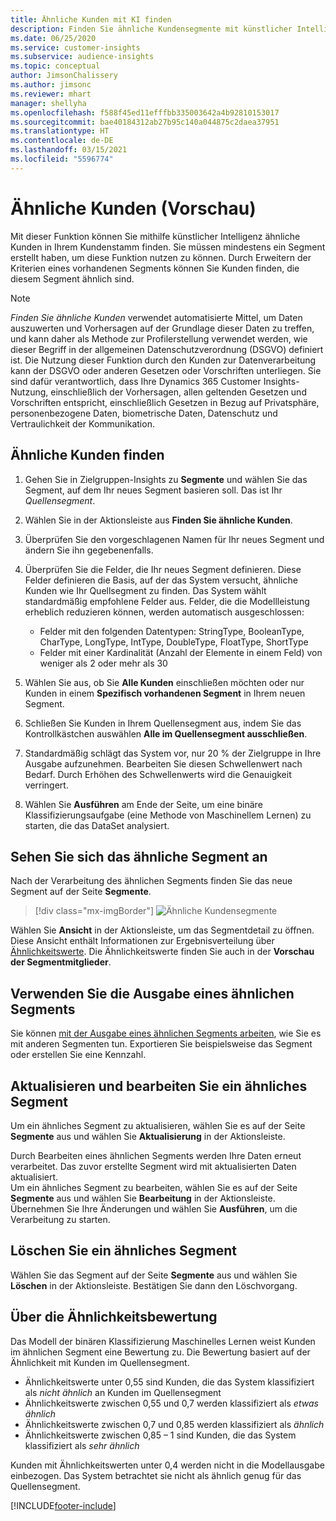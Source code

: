 ```yaml
---
title: Ähnliche Kunden mit KI finden
description: Finden Sie ähnliche Kundensegmente mit künstlicher Intelligenz.
ms.date: 06/25/2020
ms.service: customer-insights
ms.subservice: audience-insights
ms.topic: conceptual
author: JimsonChalissery
ms.author: jimsonc
ms.reviewer: mhart
manager: shellyha
ms.openlocfilehash: f588f45ed11efffbb335003642a4b92810153017
ms.sourcegitcommit: bae40184312ab27b95c140a044875c2daea37951
ms.translationtype: HT
ms.contentlocale: de-DE
ms.lasthandoff: 03/15/2021
ms.locfileid: "5596774"
---
```

# <a name="similar-customers-preview"></a>Ähnliche Kunden (Vorschau)

Mit dieser Funktion können Sie mithilfe künstlicher Intelligenz ähnliche Kunden in Ihrem Kundenstamm finden. Sie müssen mindestens ein Segment erstellt haben, um diese Funktion nutzen zu können. Durch Erweitern der Kriterien eines vorhandenen Segments können Sie Kunden finden, die diesem Segment ähnlich sind.

> [!NOTE]
> *Finden Sie ähnliche Kunden* verwendet automatisierte Mittel, um Daten auszuwerten und Vorhersagen auf der Grundlage dieser Daten zu treffen, und kann daher als Methode zur Profilerstellung verwendet werden, wie dieser Begriff in der allgemeinen Datenschutzverordnung (DSGVO) definiert ist. Die Nutzung dieser Funktion durch den Kunden zur Datenverarbeitung kann der DSGVO oder anderen Gesetzen oder Vorschriften unterliegen. Sie sind dafür verantwortlich, dass Ihre Dynamics 365 Customer Insights-Nutzung, einschließlich der Vorhersagen, allen geltenden Gesetzen und Vorschriften entspricht, einschließlich Gesetzen in Bezug auf Privatsphäre, personenbezogene Daten, biometrische Daten, Datenschutz und Vertraulichkeit der Kommunikation.

## <a name="finding-similar-customers"></a>Ähnliche Kunden finden

1. Gehen Sie in Zielgruppen-Insights zu **Segmente** und wählen Sie das Segment, auf dem Ihr neues Segment basieren soll. Das ist Ihr *Quellensegment*.

1. Wählen Sie in der Aktionsleiste aus **Finden Sie ähnliche Kunden**.

1. Überprüfen Sie den vorgeschlagenen Namen für Ihr neues Segment und ändern Sie ihn gegebenenfalls.

1. Überprüfen Sie die Felder, die Ihr neues Segment definieren. Diese Felder definieren die Basis, auf der das System versucht, ähnliche Kunden wie Ihr Quellsegment zu finden. Das System wählt standardmäßig empfohlene Felder aus.
  Felder, die die Modellleistung erheblich reduzieren können, werden automatisch ausgeschlossen:
  
   - Felder mit den folgenden Datentypen: StringType, BooleanType, CharType, LongType, IntType, DoubleType, FloatType, ShortType
   - Felder mit einer Kardinalität (Anzahl der Elemente in einem Feld) von weniger als 2 oder mehr als 30

1. Wählen Sie aus, ob Sie **Alle Kunden** einschließen möchten oder nur Kunden in einem **Spezifisch vorhandenen Segment** in Ihrem neuen Segment.

1. Schließen Sie Kunden in Ihrem Quellensegment aus, indem Sie das Kontrollkästchen auswählen **Alle im Quellensegment ausschließen**.

1. Standardmäßig schlägt das System vor, nur 20 % der Zielgruppe in Ihre Ausgabe aufzunehmen. Bearbeiten Sie diesen Schwellenwert nach Bedarf. Durch Erhöhen des Schwellenwerts wird die Genauigkeit verringert.

1. Wählen Sie **Ausführen** am Ende der Seite, um eine binäre Klassifizierungsaufgabe (eine Methode von Maschinellem Lernen) zu starten, die das DataSet analysiert.

## <a name="view-the-similar-segment"></a>Sehen Sie sich das ähnliche Segment an

Nach der Verarbeitung des ähnlichen Segments finden Sie das neue Segment auf der Seite **Segmente**.

> [!div class="mx-imgBorder"]
> ![Ähnliche Kundensegmente](media/expanded-segment.png "Ähnliche Kundensegmente")

Wählen Sie **Ansicht** in der Aktionsleiste, um das Segmentdetail zu öffnen. Diese Ansicht enthält Informationen zur Ergebnisverteilung über [Ähnlichkeitswerte](#about-similarity-scores). Die Ähnlichkeitswerte finden Sie auch in der **Vorschau der Segmentmitglieder**.

## <a name="use-the-output-of-a-similar-segment"></a>Verwenden Sie die Ausgabe eines ähnlichen Segments

Sie können [mit der Ausgabe eines ähnlichen Segments arbeiten](segments.md), wie Sie es mit anderen Segmenten tun. Exportieren Sie beispielsweise das Segment oder erstellen Sie eine Kennzahl.

## <a name="refresh-and-edit-a-similar-segment"></a>Aktualisieren und bearbeiten Sie ein ähnliches Segment

Um ein ähnliches Segment zu aktualisieren, wählen Sie es auf der Seite **Segmente** aus und wählen Sie **Aktualisierung** in der Aktionsleiste.

Durch Bearbeiten eines ähnlichen Segments werden Ihre Daten erneut verarbeitet. Das zuvor erstellte Segment wird mit aktualisierten Daten aktualisiert.    
Um ein ähnliches Segment zu bearbeiten, wählen Sie es auf der Seite **Segmente** aus und wählen Sie **Bearbeitung** in der Aktionsleiste. Übernehmen Sie Ihre Änderungen und wählen Sie **Ausführen**, um die Verarbeitung zu starten.

## <a name="delete-a-similar-segment"></a>Löschen Sie ein ähnliches Segment

Wählen Sie das Segment auf der Seite **Segmente** aus und wählen Sie **Löschen** in der Aktionsleiste. Bestätigen Sie dann den Löschvorgang.

## <a name="about-similarity-scores"></a>Über die Ähnlichkeitsbewertung

Das Modell der binären Klassifizierung Maschinelles Lernen weist Kunden im ähnlichen Segment eine Bewertung zu. Die Bewertung basiert auf der Ähnlichkeit mit Kunden im Quellensegment.

- Ähnlichkeitswerte unter 0,55 sind Kunden, die das System klassifiziert als *nicht ähnlich* an Kunden im Quellensegment
- Ähnlichkeitswerte zwischen 0,55 und 0,7 werden klassifiziert als *etwas ähnlich*
- Ähnlichkeitswerte zwischen 0,7 und 0,85 werden klassifiziert als *ähnlich*
- Ähnlichkeitswerte zwischen 0,85 – 1 sind Kunden, die das System klassifiziert als *sehr ähnlich*

Kunden mit Ähnlichkeitswerten unter 0,4 werden nicht in die Modellausgabe einbezogen. Das System betrachtet sie nicht als ähnlich genug für das Quellensegment.


[!INCLUDE[footer-include](../includes/footer-banner.md)]